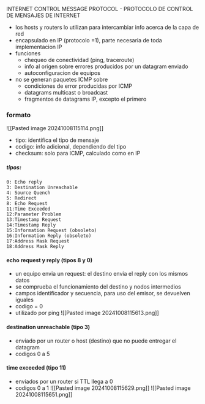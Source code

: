INTERNET CONTROL MESSAGE PROTOCOL - PROTOCOLO DE CONTROL DE MENSAJES DE INTERNET

- los hosts y routers lo utilizan para intercambiar info acerca de la capa de red
- encapsulado en IP (protocolo =1), parte necesaria de toda implementacion IP
- funciones
	- chequeo de conectividad (ping, traceroute)
	- info al origen sobre errores producidos por un datagram enviado
	- autoconfiguracion de equipos
- no se generan paquetes ICMP sobre
	- condiciones de error producidas por ICMP
	- datagrams multicast o broadcast
	- fragmentos de datagrams IP, excepto el primero

### formato
![[Pasted image 20241008115114.png]]
- tipo: identifica el tipo de mensaje
- codigo: info adicional, dependiendo del tipo
- checksum: solo para ICMP, calculado como en IP

##### tipos:
	0: Echo reply
	3: Destination Unreachable
	4: Source Quench
	5: Redirect
	8: Echo Request
	11:Time Exceeded
	12:Parameter Problem
	13:Timestamp Request
	14:Timestamp Reply
	15:Information Request (obsoleto)
	16:Information Reply (obsoleto)
	17:Address Mask Request
	18:Address Mask Reply

#### echo request y reply (tipos 8 y 0)
- un equipo envia un request: el destino envia el reply con los mismos datos
- se comprueba el funcionamiento del destino y nodos intermedios
- campos identificador y secuencia, para uso del emisor, se devuelven iguales
- codigo = 0
- utilizado por ping
![[Pasted image 20241008115613.png]]

#### destination unreachable (tipo 3)
- enviado por un router o host (destino) que no puede entregar el datagram
- codigos 0 a 5

#### time exceeded (tipo 11)
- enviados por un router si TTL llega a 0
- codigos 0 a 1
![[Pasted image 20241008115629.png]]
![[Pasted image 20241008115651.png]]
